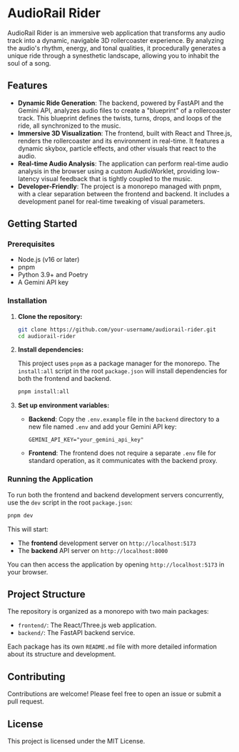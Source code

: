 # AudioRail Rider

AudioRail Rider is an immersive web application that transforms any audio track into a dynamic, navigable 3D rollercoaster experience. By analyzing the audio's rhythm, energy, and tonal qualities, it procedurally generates a unique ride through a synesthetic landscape, allowing you to inhabit the soul of a song.

## Features

-   **Dynamic Ride Generation**: The backend, powered by FastAPI and the Gemini API, analyzes audio files to create a "blueprint" of a rollercoaster track. This blueprint defines the twists, turns, drops, and loops of the ride, all synchronized to the music.
-   **Immersive 3D Visualization**: The frontend, built with React and Three.js, renders the rollercoaster and its environment in real-time. It features a dynamic skybox, particle effects, and other visuals that react to the audio.
-   **Real-time Audio Analysis**: The application can perform real-time audio analysis in the browser using a custom AudioWorklet, providing low-latency visual feedback that is tightly coupled to the music.
-   **Developer-Friendly**: The project is a monorepo managed with pnpm, with a clear separation between the frontend and backend. It includes a development panel for real-time tweaking of visual parameters.

## Getting Started

### Prerequisites

-   Node.js (v16 or later)
-   pnpm
-   Python 3.9+ and Poetry
-   A Gemini API key

### Installation

1.  **Clone the repository:**

    ```bash
    git clone https://github.com/your-username/audiorail-rider.git
    cd audiorail-rider
    ```

2.  **Install dependencies:**

    This project uses `pnpm` as a package manager for the monorepo. The `install:all` script in the root `package.json` will install dependencies for both the frontend and backend.

    ```bash
    pnpm install:all
    ```

3.  **Set up environment variables:**

    -   **Backend**: Copy the `.env.example` file in the `backend` directory to a new file named `.env` and add your Gemini API key:

        ```
        GEMINI_API_KEY="your_gemini_api_key"
        ```

    -   **Frontend**: The frontend does not require a separate `.env` file for standard operation, as it communicates with the backend proxy.

### Running the Application

To run both the frontend and backend development servers concurrently, use the `dev` script in the root `package.json`:

```bash
pnpm dev
```

This will start:

-   The **frontend** development server on `http://localhost:5173`
-   The **backend** API server on `http://localhost:8000`

You can then access the application by opening `http://localhost:5173` in your browser.

## Project Structure

The repository is organized as a monorepo with two main packages:

-   `frontend/`: The React/Three.js web application.
-   `backend/`: The FastAPI backend service.

Each package has its own `README.md` file with more detailed information about its structure and development.

## Contributing

Contributions are welcome! Please feel free to open an issue or submit a pull request.

## License

This project is licensed under the MIT License.